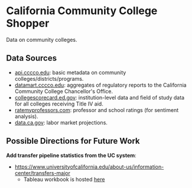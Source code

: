 # California Community College Shopper

Data on community colleges.
  
## Data Sources

- [api.cccco.edu](https://api.cccco.edu/): basic metadata on community colleges/districts/programs.
- [datamart.cccco.edu](https://datamart.cccco.edu/): aggregates of regulatory reports to the California Community College Chancellor's Office.
- [collegescorecard.ed.gov](https://collegescorecard.ed.gov/): institution-level data and field of study data for all colleges receiving Title IV aid.
- [ratemyprofessors.com](https://www.ratemyprofessors.com/): professor and school ratings (for sentiment analysis).
- [data.ca.gov](https://data.ca.gov/): labor market projections.

## Possible Directions for Future Work

**Add transfer pipeline statistics from the UC system**:

- https://www.universityofcalifornia.edu/about-us/information-center/transfers-major
  - Tableau workbook is hosted [here](https://visualizedata.ucop.edu/t/Public/views/Transfersbymajor/Bycommunitycollege?%3Aembed=y&amp;%3AapiID=embhost0&amp;%3AapiInternalVersion=1.132.0&amp;%3AapiExternalVersion=3.7.0&amp;navType=0&amp;navSrc=Opt&amp;%3AdisableUrlActionsPopups=n&amp;%3Atabs=y&amp;%3Atoolbar=bottom&amp;%3Adevice=default&amp;mobile=n&amp;%3AhideEditButton=n&amp;%3AhideEditInDesktopButton=n&amp;%3AsuppressDefaultEditBehavior=n&amp;%3Ajsdebug=n)